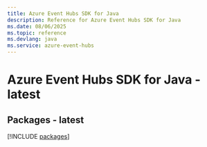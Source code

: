 ```yaml
---
title: Azure Event Hubs SDK for Java
description: Reference for Azure Event Hubs SDK for Java
ms.date: 08/06/2025
ms.topic: reference
ms.devlang: java
ms.service: azure-event-hubs
---
```

# Azure Event Hubs SDK for Java - latest
## Packages - latest
[!INCLUDE [packages](event-hubs-index.md)]